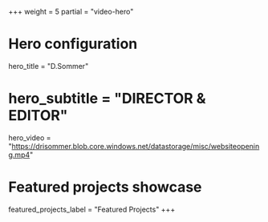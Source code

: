 +++
weight = 5
partial = "video-hero"

# Hero configuration
hero_title = "D.Sommer"
# hero_subtitle = "DIRECTOR & EDITOR"
hero_video = "https://drisommer.blob.core.windows.net/datastorage/misc/websiteopening.mp4"

# Featured projects showcase
featured_projects_label = "Featured Projects"
+++
